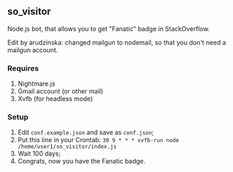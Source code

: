 ## so_visitor
Node.js bot, that allows you to get "Fanatic" badge in StackOverflow. 

Edit by arudzinska: changed mailgun to nodemail, so that you don't need a mailgun account.

### Requires
1. Nightmare.js
2. Gmail account (or other mail)
3. Xvfb (for headless mode)

### Setup
1. Edit `conf.example.json` and save as `conf.json`;
2. Put this line in your Crontab: `30 9 * * * xvfb-run node /home/user1/so_visitor/index.js`
3. Wait 100 days;
4. Congrats, now you have the Fanatic badge. 

